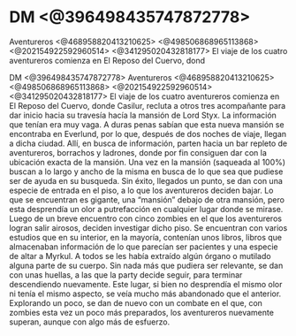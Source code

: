 # DM <@396498435747872778> 
Aventureros <@468958820413210625> <@498506868965113868> <@202154922592960514> <@341295020432818177> 
El viaje de los cuatro aventureros comienza en El Reposo del Cuervo, dond

DM <@396498435747872778> 
Aventureros <@468958820413210625> <@498506868965113868> <@202154922592960514> <@341295020432818177> 
El viaje de los cuatro aventureros comienza en El Reposo del Cuervo, donde Casilur, recluta a otros tres acompañante para dar inicio hacia su travesía hacía la mansión de Lord Styx.
La información que tenían era muy vaga. A duras penas sabían que esta nueva mansión se encontraba en Everlund, por lo que, después de dos noches de viaje, llegan a dicha ciudad. Allí, en busca de información, parten hacia un bar repleto de aventureros, borrachos y ladrones, donde por fin consiguen dar con la ubicación exacta de la mansión.
Una vez en la mansión (saqueada al 100%) buscan a lo largo y ancho de la misma en busca de lo que sea que pudiese ser de ayuda en su busqueda. Sin éxito, llegados un punto, se dan con una especie de entrada en el piso, a lo que los aventureros deciden bajar.
Lo que se encuentran es gigante, una “mansión” debajo de otra mansión, pero esta desprendía un olor a putrefacción en cualquier lugar donde se mirase. Luego de un breve encuentro con cinco zombies en el que los aventureros logran salir airosos, deciden investigar dicho piso. Se encuentran con varios estudios que en su interior, en la mayoría, contenían unos libros, libros que almacenaban información de lo que parecían ser pacientes y una especie de altar a Myrkul. A todos se les había extraído algún órgano o mutilado alguna parte de su cuerpo. Sin nada más que pudiera ser relevante, se dan con unas huellas, a las que la party decide seguir, para terminar descendiendo nuevamente.
Este lugar, si bien no desprendía el mismo olor ni tenía el mismo aspecto, se veía mucho más abandonado que el anterior. Explorando un poco, se dan de nuevo con un combate en el que, con zombies esta vez un poco más preparados, los aventureros nuevamente superan, aunque con algo más de esfuerzo.

